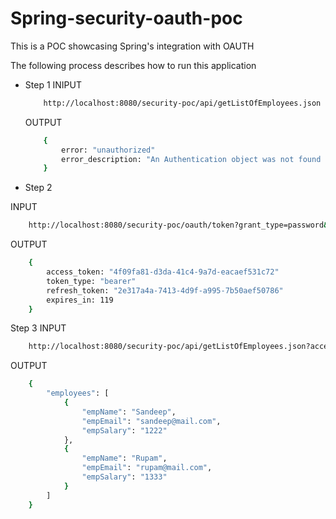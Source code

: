 Spring-security-oauth-poc
========================

This is a POC showcasing Spring's integration with OAUTH

The following process describes how to run this application

* Step 1
	INIPUT
	```sh
		http://localhost:8080/security-poc/api/getListOfEmployees.json
	```
	
	OUTPUT
	```sh
		{
			error: "unauthorized"
			error_description: "An Authentication object was not found in the SecurityContext"
		}
	```
	
* Step 2

INPUT
```sh
	http://localhost:8080/security-poc/oauth/token?grant_type=password&client_id=restapp&client_secret=restapp&username=sandeep&password=123
```

OUTPUT
```sh
	{
		access_token: "4f09fa81-d3da-41c4-9a7d-eacaef531c72"
		token_type: "bearer"
		refresh_token: "2e317a4a-7413-4d9f-a995-7b50aef50786"
		expires_in: 119
	}
```

Step 3
INPUT
```sh
	http://localhost:8080/security-poc/api/getListOfEmployees.json?access_token=4f09fa81-d3da-41c4-9a7d-eacaef531c72
```

OUTPUT
```sh
	{
	    "employees": [
	        {
	            "empName": "Sandeep",
	            "empEmail": "sandeep@mail.com",
	            "empSalary": "1222"
	        },
	        {
	            "empName": "Rupam",
	            "empEmail": "rupam@mail.com",
	            "empSalary": "1333"
	        }
	    ]
	}
```
